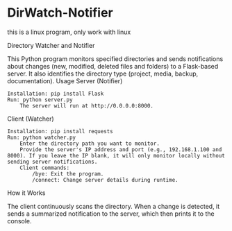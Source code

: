 # DirWatch-Notifier
this is a linux program, only work with linux
 
 Directory Watcher and Notifier

This Python program monitors specified directories and sends notifications about changes (new, modified, deleted files and folders) to a Flask-based server. It also identifies the directory type (project, media, backup, documentation).
Usage
Server (Notifier)

    Installation: pip install Flask
    Run: python server.py
        The server will run at http://0.0.0.0:8000.

Client (Watcher)

    Installation: pip install requests
    Run: python watcher.py
        Enter the directory path you want to monitor.
        Provide the server's IP address and port (e.g., 192.168.1.100 and 8000). If you leave the IP blank, it will only monitor locally without sending server notifications.
        Client commands:
            /bye: Exit the program.
            /connect: Change server details during runtime.

How it Works

The client continuously scans the directory. When a change is detected, it sends a summarized notification to the server, which then prints it to the console.
